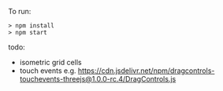 To run:
```
> npm install
> npm start
```

todo:
- isometric grid cells
- touch events
    e.g. https://cdn.jsdelivr.net/npm/dragcontrols-touchevents-threejs@1.0.0-rc.4/DragControls.js

